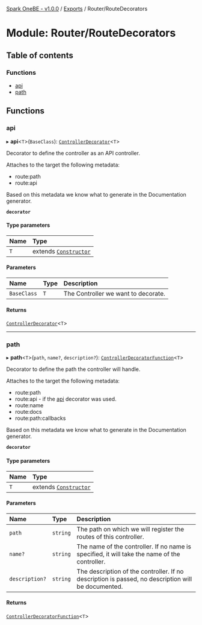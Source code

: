 [Spark OneBE - v1.0.0](../README.md) / [Exports](../modules.md) / Router/RouteDecorators

# Module: Router/RouteDecorators

## Table of contents

### Functions

- [api](Router_RouteDecorators.md#api)
- [path](Router_RouteDecorators.md#path)

## Functions

### api

▸ **api**<`T`\>(`BaseClass`): [`ControllerDecorator`](Router_RouteTypes.md#controllerdecorator)<`T`\>

Decorator to define the controller as an API controller.

Attaches to the target the following metadata:
- route:path
- route:api

Based on this metadata we know what to generate in the Documentation generator.

**`decorator`**

#### Type parameters

| Name | Type |
| :------ | :------ |
| `T` | extends [`Constructor`](Router_RouteTypes.md#constructor) |

#### Parameters

| Name | Type | Description |
| :------ | :------ | :------ |
| `BaseClass` | `T` | The Controller we want to decorate. |

#### Returns

[`ControllerDecorator`](Router_RouteTypes.md#controllerdecorator)<`T`\>

___

### path

▸ **path**<`T`\>(`path`, `name?`, `description?`): [`ControllerDecoratorFunction`](Router_RouteTypes.md#controllerdecoratorfunction)<`T`\>

Decorator to define the path the controller will handle.

Attaches to the target the following metadata:
- route:path
- route:api - if the [api](Router_RouteDecorators.md#api) decorator was used.
- route:name
- route:docs
- route:path:callbacks

Based on this metadata we know what to generate in the Documentation generator.

**`decorator`**

#### Type parameters

| Name | Type |
| :------ | :------ |
| `T` | extends [`Constructor`](Router_RouteTypes.md#constructor) |

#### Parameters

| Name | Type | Description |
| :------ | :------ | :------ |
| `path` | `string` | The path on which we will register the routes of this controller. |
| `name?` | `string` | The name of the controller. If no name is specified, it will take the name of the controller. |
| `description?` | `string` | The description of the controller. If no description is passed, no description will be documented. |

#### Returns

[`ControllerDecoratorFunction`](Router_RouteTypes.md#controllerdecoratorfunction)<`T`\>
